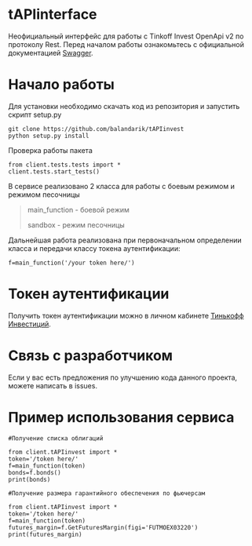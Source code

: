 # tAPIinterface

Неофициальный интерфейс для работы с Tinkoff Invest OpenApi v2 по протоколу Rest. Перед началом работы ознакомьтесь с
официальной документацией [Swagger](https://tinkoff.github.io/investAPI/swagger-ui/).

# Начало работы

Для установки необходимо скачать код из репозитория и запустить скрипт setup.py

    git clone https://github.com/balandarik/tAPIinvest
    python setup.py install

Проверка работы пакета

    from client.tests.tests import *
    client.tests.start_tests()
    

В сервисе реализовано 2 класса для работы с боевым режимом и режимом песочницы

> main_function - боевой режим
>
> sandbox - режим песочницы

Дальнейшая работа реализована при первоначальном определении класса и передачи классу токена аутентификации:

    f=main_function('/your token here/')

# Токен аутентификации

Получить токен аутентификации можно в личном кабинете [Тинькофф Инвестиций](https://www.tinkoff.ru/invest/).

# Связь с разработчиком

Если у вас есть предложения по улучшению кода данного проекта, можете написать в issues.

# Пример использования сервиса

    #Получение списка облигаций

    from client.tAPIinvest import *
    token='/token here/'
    f=main_function(token)
    bonds=f.bonds()
    print(bonds)

    #Получение размера гарантийного обеспечения по фьючерсам

    from client.tAPIinvest import *
    token='/token here/'
    f=main_function(token)
    futures_margin=f.GetFuturesMargin(figi='FUTMOEX03220')
    print(futures_margin)
    
    